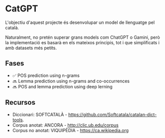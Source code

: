 # CatGPT
L'objectiu d'aquest projecte és desenvolupar un model de llenguatge pel català.

Naturalment, no pretén superar grans models com ChatGPT o Gamini, però la implementació es basarà en els mateixos principis, tot i que simplificats i amb datasets més petits.

## Fases
- ✅ POS prediction using n-grams
- 🔜 Lemma prediction using n-grams and co-occurrences
- 🔜 POS and lemma prediction using deep lerning

## Recursos
- Diccionari: SOFTCATALÀ - https://github.com/Softcatala/catalan-dict-tools.
- Corpus anotat: ANCORA - http://clic.ub.edu/corpus
- Corpus no anotat: VIQUIPÈDIA - https://ca.wikipedia.org

